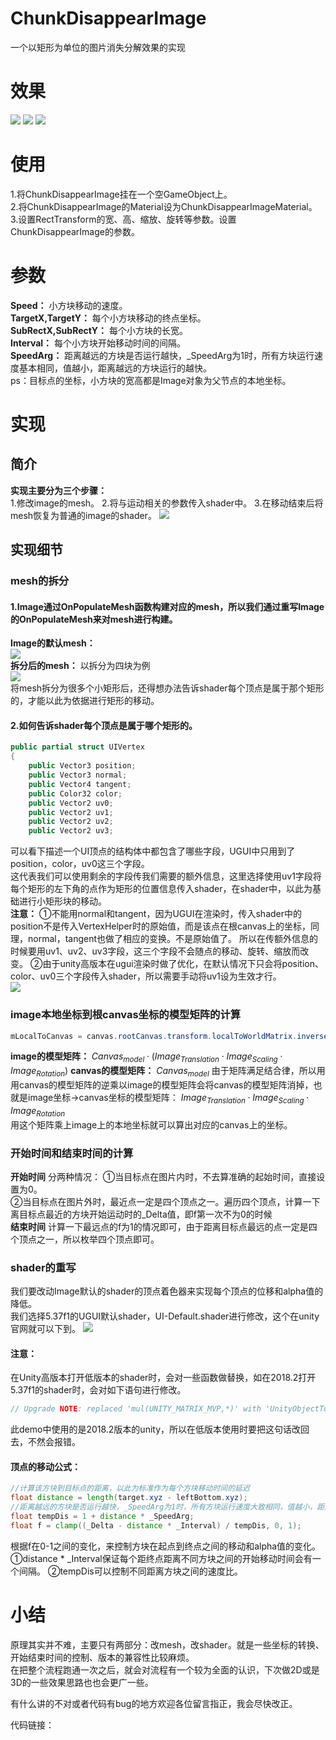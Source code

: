 # ChunkDisappearImage
一个以矩形为单位的图片消失分解效果的实现
# 效果
![](ChunkDisappearImageDoc/illustrate1.gif)
![](ChunkDisappearImageDoc/illustrate2.gif)
![](ChunkDisappearImageDoc/illustrate3.gif)
# 使用
1.将ChunkDisappearImage挂在一个空GameObject上。  
2.将ChunkDisappearImage的Material设为ChunkDisappearImageMaterial。  
3.设置RectTransform的宽、高、缩放、旋转等参数。设置ChunkDisappearImage的参数。  
# 参数
**Speed：** 小方块移动的速度。  
**TargetX,TargetY：** 每个小方块移动的终点坐标。  
**SubRectX,SubRectY：** 每个小方块的长宽。  
**Interval：** 每个小方块开始移动时间的间隔。  
**SpeedArg：** 距离越远的方块是否运行越快，_SpeedArg为1时，所有方块运行速度基本相同，值越小，距离越远的方块运行的越快。  
ps：目标点的坐标，小方块的宽高都是Image对象为父节点的本地坐标。  
# 实现
## 简介
**实现主要分为三个步骤：**  
1.修改image的mesh。
2.将与运动相关的参数传入shader中。
3.在移动结束后将mesh恢复为普通的image的shader。
![](ChunkDisappearImageDoc/ChunkDisappearImageSummary.png)
## 实现细节
### mesh的拆分
#### 1.Image通过OnPopulateMesh函数构建对应的mesh，所以我们通过重写Image的OnPopulateMesh来对mesh进行构建。  
**Image的默认mesh：**  
![](ChunkDisappearImageDoc/DefaultImageMesh.png)  
**拆分后的mesh：** 以拆分为四块为例  
![](ChunkDisappearImageDoc/ChangedImageMesh.png)  
将mesh拆分为很多个小矩形后，还得想办法告诉shader每个顶点是属于那个矩形的，才能以此为依据进行矩形的移动。  
#### 2.如何告诉shader每个顶点是属于哪个矩形的。
```cs
public partial struct UIVertex
{
    public Vector3 position;
    public Vector3 normal;
    public Vector4 tangent;
    public Color32 color;
    public Vector2 uv0;
    public Vector2 uv1;
    public Vector2 uv2;
    public Vector2 uv3;
```
可以看下描述一个UI顶点的结构体中都包含了哪些字段，UGUI中只用到了position，color，uv0这三个字段。  
这代表我们可以使用剩余的字段传我们需要的额外信息，这里选择使用uv1字段将每个矩形的左下角的点作为矩形的位置信息传入shader，在shader中，以此为基础进行小矩形块的移动。  
**注意：** 
①不能用normal和tangent，因为UGUI在渲染时，传入shader中的position不是传入VertexHelper时的原始值，而是该点在根canvas上的坐标，同理，normal，tangent也做了相应的变换。不是原始值了。
所以在传额外信息的时候要用uv1、uv2、uv3字段，这三个字段不会随点的移动、旋转、缩放而改变。
②由于unity高版本在ugui渲染时做了优化，在默认情况下只会将position、color、uv0三个字段传入shader，所以需要手动将uv1设为生效才行。  
![](ChunkDisappearImageDoc/AdditionalShaderChannels.png)  
### image本地坐标到根canvas坐标的模型矩阵的计算
```cs
mLocalToCanvas = canvas.rootCanvas.transform.localToWorldMatrix.inverse * transform.localToWorldMatrix;
```
**image的模型矩阵：**
$Canvas_{model} ⋅ (Image_{Translation} ⋅ Image_{Scaling} ⋅ Image_{Rotation})$
**canvas的模型矩阵：**
$Canvas_{model}$
由于矩阵满足结合律，所以用用canvas的模型矩阵的逆乘以image的模型矩阵会将canvas的模型矩阵消掉，也就是image坐标->canvas坐标的模型矩阵：
$Image_{Translation} ⋅ Image_{Scaling} ⋅ Image_{Rotation}$    
用这个矩阵乘上image上的本地坐标就可以算出对应的canvas上的坐标。 
### 开始时间和结束时间的计算
**开始时间**
分两种情况：
①当目标点在图片内时，不去算准确的起始时间，直接设置为0。  
②当目标点在图片外时，最近点一定是四个顶点之一。遍历四个顶点，计算一下离目标点最近的方块开始运动时的_Delta值，即f第一次不为0的时候  
**结束时间**
计算一下最远点的f为1的情况即可，由于距离目标点最远的点一定是四个顶点之一，所以枚举四个顶点即可。  
### shader的重写  
我们要改动Image默认的shader的顶点着色器来实现每个顶点的位移和alpha值的降低。  
我们选择5.37f1的UGUI默认shader，UI-Default.shader进行修改，这个在unity官网就可以下到。
![](ChunkDisappearImageDoc/DownloadShader.png)
#### 注意：
在Unity高版本打开低版本的shader时，会对一些函数做替换，如在2018.2打开5.37f1的shader时，会对如下语句进行修改。  
```glsl
// Upgrade NOTE: replaced 'mul(UNITY_MATRIX_MVP,*)' with 'UnityObjectToClipPos(*)'
```
此demo中使用的是2018.2版本的unity，所以在低版本使用时要把这句话改回去，不然会报错。
#### 顶点的移动公式：        
```glsl
//计算该方块到目标点的距离，以此为标准作为每个方块移动时间的延迟
float distance = length(target.xyz - leftBottom.xyz);
//距离越远的方块是否运行越快，_SpeedArg为1时，所有方块运行速度大致相同，值越小，距离越远的方块运行的越快
float tempDis = 1 + distance * _SpeedArg;
float f = clamp((_Delta - distance * _Interval) / tempDis, 0, 1);
```
根据f在0-1之间的变化，来控制方块在起点到终点之间的移动和alpha值的变化。
①distance * _Interval保证每个距终点距离不同方块之间的开始移动时间会有一个间隔。
②tempDis可以控制不同距离方块之间的速度比。  
# 小结
原理其实并不难，主要只有两部分：改mesh，改shader。就是一些坐标的转换、开始结束时间的控制、版本的兼容性比较麻烦。  
在把整个流程跑通一次之后，就会对流程有一个较为全面的认识，下次做2D或是3D的一些效果思路也也会更广一些。  

有什么讲的不对或者代码有bug的地方欢迎各位留言指正，我会尽快改正。  

代码链接：